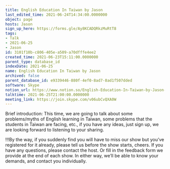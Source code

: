 ```yaml
---
title: English Education In Taiwan by Jason
last_edited_time: 2021-06-24T14:34:00.0000000
object: page
hosts: Jason
sign_up_here: https://forms.gle/Ay8KCADQRkzMuRtT8
tags:
- Talk
- 2021-06-25
- Jason
id: 3101f10b-c806-405e-a509-a70dfffe4ee2
created_time: 2021-06-23T15:11:00.0000000
parent_type: database_id
indexDate: 2021-06-25
name: English Education In Taiwan by Jason
archived: false
parent_database_id: e9339446-880f-4ef0-8ad7-8ad1f507dded
software: Skype
notion_url: https://www.notion.so/English-Education-In-Taiwan-by-Jason-3101f10bc806405ea509a70dfffe4ee2
talktime: 2021-06-25T21:00:00.0000000
meeting_link: https://join.skype.com/v06ubCvQXA0W
---
```




Brief introduction: This time, we are going to talk about some problems/myths of English learning in Taiwan, some problems that the students in Taiwan are facing, etc., if you have any ideas, just sign up, we are looking forward to listening to your sharing.

!!!By the way, if you suddenly find you will have to miss our show but you’ve registered for it already, please tell us before the show starts, cheers.
If you have any questions, please contact the host. Or fill in the feedback form we provide at the end of each show. In either way, we’ll be able to know your demands, and contact you individually.

